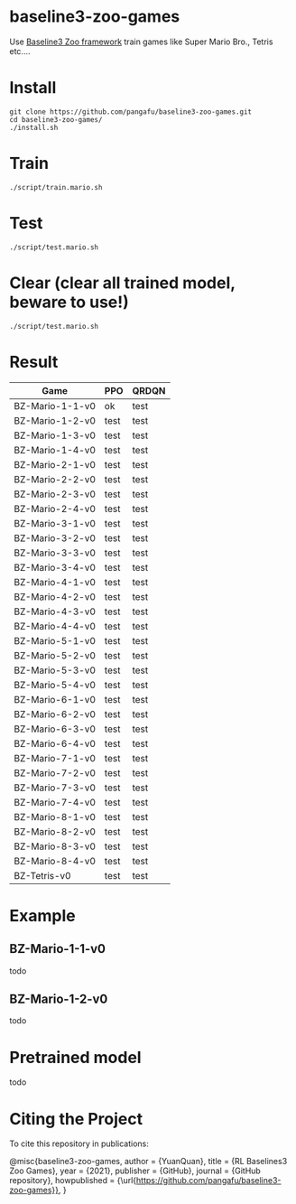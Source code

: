 # baseline3-zoo-games
Use [Baseline3 Zoo framework](https://github.com/DLR-RM/rl-baselines3-zoo) train games like Super Mario Bro.,  Tetris etc....


# Install
    git clone https://github.com/pangafu/baseline3-zoo-games.git
    cd baseline3-zoo-games/
    ./install.sh
    
# Train
    ./script/train.mario.sh
    
    
# Test
    ./script/test.mario.sh
    
    
# Clear (clear all trained model, beware to use!)
    ./script/test.mario.sh
    
# Result
|  Game            | PPO  | QRDQN |
| ---------------  | ---- |  ---- | 
| BZ-Mario-1-1-v0  | ok   |  test |
| BZ-Mario-1-2-v0  | test |  test |
| BZ-Mario-1-3-v0  | test |  test |
| BZ-Mario-1-4-v0  | test |  test |
| BZ-Mario-2-1-v0  | test |  test |
| BZ-Mario-2-2-v0  | test |  test |
| BZ-Mario-2-3-v0  | test |  test |
| BZ-Mario-2-4-v0  | test |  test |
| BZ-Mario-3-1-v0  | test |  test |
| BZ-Mario-3-2-v0  | test |  test |
| BZ-Mario-3-3-v0  | test |  test |
| BZ-Mario-3-4-v0  | test |  test |
| BZ-Mario-4-1-v0  | test |  test |
| BZ-Mario-4-2-v0  | test |  test |
| BZ-Mario-4-3-v0  | test |  test |
| BZ-Mario-4-4-v0  | test |  test |
| BZ-Mario-5-1-v0  | test |  test |
| BZ-Mario-5-2-v0  | test |  test |
| BZ-Mario-5-3-v0  | test |  test |
| BZ-Mario-5-4-v0  | test |  test |
| BZ-Mario-6-1-v0  | test |  test |
| BZ-Mario-6-2-v0  | test |  test |
| BZ-Mario-6-3-v0  | test |  test |
| BZ-Mario-6-4-v0  | test |  test |
| BZ-Mario-7-1-v0  | test |  test |
| BZ-Mario-7-2-v0  | test |  test |
| BZ-Mario-7-3-v0  | test |  test |
| BZ-Mario-7-4-v0  | test |  test |
| BZ-Mario-8-1-v0  | test |  test |
| BZ-Mario-8-2-v0  | test |  test |
| BZ-Mario-8-3-v0  | test |  test |
| BZ-Mario-8-4-v0  | test |  test |
| BZ-Tetris-v0  | test |  test |


# Example

## BZ-Mario-1-1-v0
todo

## BZ-Mario-1-2-v0
todo

# Pretrained model
todo

# Citing the Project
To cite this repository in publications:

@misc{baseline3-zoo-games,
  author = {YuanQuan},
  title = {RL Baselines3 Zoo Games},
  year = {2021},
  publisher = {GitHub},
  journal = {GitHub repository},
  howpublished = {\url{https://github.com/pangafu/baseline3-zoo-games}},
}
